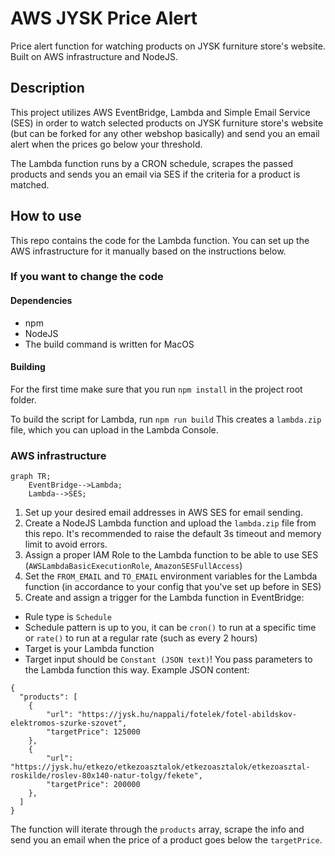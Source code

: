 # AWS JYSK Price Alert

Price alert function for watching products on JYSK furniture store's website. Built on AWS infrastructure and NodeJS.

## Description

This project utilizes AWS EventBridge, Lambda and Simple Email Service (SES) in order to watch selected products on JYSK furniture store's website (but can be forked for any other webshop basically) and send you an email alert when the prices go below your threshold.

The Lambda function runs by a CRON schedule, scrapes the passed products and sends you an email via SES if the criteria for a product is matched.

## How to use

This repo contains the code for the Lambda function. You can set up the AWS infrastructure for it manually based on the instructions below.

### If you want to change the code

#### Dependencies

- npm
- NodeJS
- The build command is written for MacOS

#### Building

For the first time make sure that you run `npm install` in the project root folder.

To build the script for Lambda, run `npm run build`
This creates a `lambda.zip` file, which you can upload in the Lambda Console.

### AWS infrastructure

```mermaid
graph TR;
    EventBridge-->Lambda;
    Lambda-->SES;
```

1. Set up your desired email addresses in AWS SES for email sending.
2. Create a NodeJS Lambda function and upload the `lambda.zip` file from this repo.
   It's recommended to raise the default 3s timeout and memory limit to avoid errors.
3. Assign a proper IAM Role to the Lambda function to be able to use SES (`AWSLambdaBasicExecutionRole`, `AmazonSESFullAccess`)
4. Set the `FROM_EMAIL` and `TO_EMAIL` environment variables for the Lambda function (in accordance to your config that you've set up before in SES)
5. Create and assign a trigger for the Lambda function in EventBridge:

- Rule type is `Schedule`
- Schedule pattern is up to you, it can be `cron()` to run at a specific time or `rate()` to run at a regular rate (such as every 2 hours)
- Target is your Lambda function
- Target input should be `Constant (JSON text)`! You pass parameters to the Lambda function this way. Example JSON content:

```
{
  "products": [
    {
        "url": "https://jysk.hu/nappali/fotelek/fotel-abildskov-elektromos-szurke-szovet",
        "targetPrice": 125000
    },
    {
        "url": "https://jysk.hu/etkezo/etkezoasztalok/etkezoasztalok/etkezoasztal-roskilde/roslev-80x140-natur-tolgy/fekete",
        "targetPrice": 200000
    },
  ]
}
```

The function will iterate through the `products` array, scrape the info and send you an email when the price of a product goes below the `targetPrice`.
